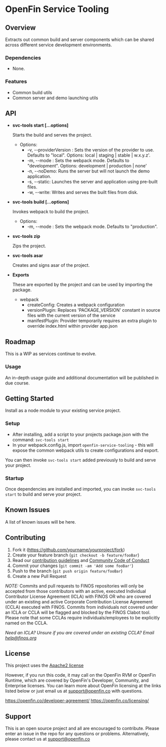 # OpenFin Service Tooling


## Overview

Extracts out common build and server components which can be shared across different service development environments.

### Dependencies
- None.

### Features
* Common build utils
* Common server and demo launching utils

## API
* **svc-tools start [...options]**

    Starts the build and serves the project.

    - Options: 
        - -v, --providerVersion <version>: Sets the version of the provider to use.  Defaults to "local". Options: local | staging | stable | w.x.y.z'.
        - -m, --mode <mode>: Sets the webpack mode.  Defaults to "development".  Options: development | production | none'
        - -n, --noDemo: Runs the server but will not launch the demo application.
        - -s, --static: Launches the server and application using pre-built files.
        - -w, --write: Writes and serves the built files from disk.

* **svc-tools build [...options]**

    Invokes webpack to build the project.

    - Options: 
        - -m, --mode <mode>: Sets the webpack mode.  Defaults to "production".

* **svc-tools zip**


    Zips the project.

* **svc-tools asar**


    Creates and signs asar of the project.

* **Exports**

    These are exported by the project and can be used by importing the package.
    
    - webpack
        - createConfig: Creates a webpack configuration
        - versionPlugin: Replaces 'PACKAGE_VERSION' constant in source files with the current version of the service
        - manifestPlugin: Provider temporarily requires an extra plugin to override index.html within provider app.json

## Roadmap
This is a WIP as services continue to evolve.

### Usage
An in-depth usage guide and additional documentation will be published in due course.

## Getting Started

Install as a node module to your existing service project.

### Setup

- After installing, add a script to your projects package.json with the command: `svc-tools start` 
- In your webpack.config.js, import `openfin-service-tooling` - this will expose the common webpack utils to create configurations and export.

You can then invoke `svc-tools start` added previously to build and serve your project.

### Startup
Once dependencies are installed and imported, you can invoke `svc-tools start` to build and serve your project.

## Known Issues
A list of known issues will be here.

## Contributing

1. Fork it (<https://github.com/yourname/yourproject/fork>)
2. Create your feature branch (`git checkout -b feature/fooBar`)
3. Read our [contribution guidelines](.github/CONTRIBUTING.md) and [Community Code of Conduct](https://www.finos.org/code-of-conduct)
4. Commit your changes (`git commit -am 'Add some fooBar'`)
5. Push to the branch (`git push origin feature/fooBar`)
6. Create a new Pull Request

_NOTE:_ Commits and pull requests to FINOS repositories will only be accepted from those contributors with an active, executed Individual Contributor License Agreement (ICLA) with FINOS OR who are covered under an existing and active Corporate Contribution License Agreement (CCLA) executed with FINOS. Commits from individuals not covered under an ICLA or CCLA will be flagged and blocked by the FINOS Clabot tool. Please note that some CCLAs require individuals/employees to be explicitly named on the CCLA.

*Need an ICLA? Unsure if you are covered under an existing CCLA? Email [help@finos.org](mailto:help@finos.org)*

## License
This project uses the [Apache2 license](https://www.apache.org/licenses/LICENSE-2.0)

However, if you run this code, it may call on the OpenFin RVM or OpenFin Runtime, which are covered by OpenFin's Developer, Community, and Enterprise licenses. You can learn more about OpenFin licensing at the links listed below or just email us at support@openfin.co with questions.

https://openfin.co/developer-agreement/
https://openfin.co/licensing/

## Support
This is an open source project and all are encouraged to contribute.
Please enter an issue in the repo for any questions or problems. Alternatively, please contact us at support@openfin.co
